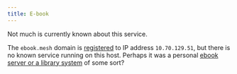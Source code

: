 ```yaml
---
title: E-book
---
```


Not much is currently known about this service.

The `ebook.mesh` domain is [registered](https://github.com/nycmeshnet/nycmesh-dns/blob/354e9303285f3e18574239dbad0257a0399db83f/mesh.zone#L13) to IP address `10.70.129.51`, but there is no known service running on this host. Perhaps it was a personal [ebook server or a library system](https://github.com/meitar/awesome-selfhosted#e-books-and-integrated-library-systems-ils) of some sort?
